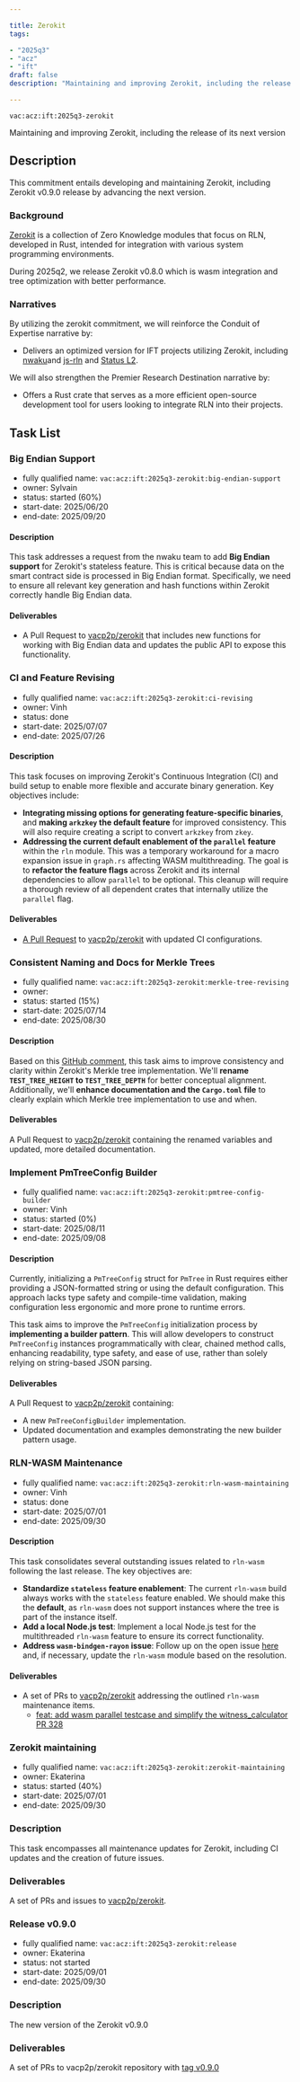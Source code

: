 ```yaml
---

title: Zerokit
tags:

- "2025q3"
- "acz"
- "ift"
draft: false
description: "Maintaining and improving Zerokit, including the release of its next version"

---
```


`vac:acz:ift:2025q3-zerokit`

Maintaining and improving Zerokit, including the release of its next version
## Description

This commitment entails developing and maintaining Zerokit, including Zerokit v0.9.0 release by advancing the next version.

### Background

[Zerokit](https://github.com/vacp2p/zerokit) is a collection of Zero Knowledge modules 
that focus on RLN, developed in Rust, intended for integration with various system programming environments.

During 2025q2, we release Zerokit v0.8.0 which is wasm integration and tree optimization with better performance. 

### Narratives

By utilizing the zerokit commitment, we will reinforce the Conduit of Expertise narrative by:

- Delivers an optimized version for IFT projects utilizing Zerokit, 
including [nwaku](https://github.com/waku-org/nwaku)and [js-rln](https://github.com/waku-org/js-rln) and [Status L2](https://docs.status.network/).

We will also strengthen the Premier Research Destination narrative by:

- Offers a Rust crate that serves as a more efficient open-source development tool for users 
looking to integrate RLN into their projects.

## Task List

### Big Endian Support

- fully qualified name: `vac:acz:ift:2025q3-zerokit:big-endian-support`
- owner: Sylvain
- status: started (60%)
- start-date: 2025/06/20
- end-date: 2025/09/20

#### Description

This task addresses a request from the nwaku team to add **Big Endian support**
for Zerokit's stateless feature.
This is critical because data on the smart contract side is processed in Big Endian format.
Specifically, we need to ensure all relevant key generation and
hash functions within Zerokit correctly handle Big Endian data.

#### Deliverables

- A Pull Request to [vacp2p/zerokit](https://github.com/vacp2p/zerokit/) that includes new functions
for working with Big Endian data and updates the public API to expose this functionality.

### CI and Feature Revising

- fully qualified name: `vac:acz:ift:2025q3-zerokit:ci-revising`
- owner: Vinh
- status: done
- start-date: 2025/07/07
- end-date: 2025/07/26

#### Description

This task focuses on improving Zerokit's Continuous Integration (CI) 
and build setup to enable more flexible and accurate binary generation. Key objectives include:

- **Integrating missing options for generating feature-specific binaries**,
and **making `arkzkey` the default feature** for improved consistency.
This will also require creating a script to convert `arkzkey` from `zkey`.
- **Addressing the current default enablement of the `parallel` feature** within the `rln` module.
This was a temporary workaround for a macro expansion issue in `graph.rs` affecting WASM multithreading.
The goal is to **refactor the feature flags** across Zerokit
and its internal dependencies to allow `parallel` to be optional.
This cleanup will require a thorough review of all dependent crates
that internally utilize the `parallel` flag.

#### Deliverables

* [A Pull Request](https://github.com/vacp2p/zerokit/pull/326) to [vacp2p/zerokit](https://github.com/vacp2p/zerokit/) with updated CI configurations.

### Consistent Naming and Docs for Merkle Trees

- fully qualified name: `vac:acz:ift:2025q3-zerokit:merkle-tree-revising`
- owner: 
- status: started (15%)
- start-date: 2025/07/14
- end-date: 2025/08/30

#### Description

Based on this [GitHub comment](https://github.com/vacp2p/zerokit/pull/306),
this task aims to improve consistency and clarity within Zerokit's Merkle tree implementation.
We'll **rename `TEST_TREE_HEIGHT` to `TEST_TREE_DEPTH`** for better conceptual alignment.
Additionally, we'll **enhance documentation and the `Cargo.toml` file**
to clearly explain which Merkle tree implementation to use and when.

#### Deliverables

A Pull Request to [vacp2p/zerokit](https://github.com/vacp2p/zerokit/) containing 
the renamed variables and updated, more detailed documentation.

### Implement PmTreeConfig Builder

- fully qualified name: `vac:acz:ift:2025q3-zerokit:pmtree-config-builder`
- owner: Vinh
- status: started (0%)
- start-date: 2025/08/11
- end-date: 2025/09/08

#### Description

Currently, initializing a `PmTreeConfig` struct for `PmTree` in Rust requires either
providing a JSON-formatted string or using the default configuration.
This approach lacks type safety and compile-time validation,
making configuration less ergonomic and more prone to runtime errors.

This task aims to improve the `PmTreeConfig` initialization process by **implementing a builder pattern**.
This will allow developers to construct `PmTreeConfig` instances programmatically with clear,
chained method calls, enhancing readability, type safety, and ease of use,
rather than solely relying on string-based JSON parsing.

#### Deliverables

A Pull Request to [vacp2p/zerokit](https://github.com/vacp2p/zerokit/) containing:

- A new `PmTreeConfigBuilder` implementation.
- Updated documentation and examples demonstrating the new builder pattern usage.

### RLN-WASM Maintenance

- fully qualified name: `vac:acz:ift:2025q3-zerokit:rln-wasm-maintaining`
- owner: Vinh
- status: done
- start-date: 2025/07/01
- end-date: 2025/09/30

#### Description

This task consolidates several outstanding issues related to `rln-wasm` following the last release.
The key objectives are:

- **Standardize `stateless` feature enablement**: 
The current `rln-wasm` build always works with the `stateless` feature enabled.
We should make this the **default**, as `rln-wasm` does not support instances 
where the tree is part of the instance itself.
- **Add a local Node.js test**:
Implement a local Node.js test for the multithreaded `rln-wasm` feature to ensure its correct functionality.
- **Address `wasm-bindgen-rayon` issue**:
Follow up on the open issue [here](https://github.com/RReverser/wasm-bindgen-rayon/issues/26) and,
if necessary, update the `rln-wasm` module based on the resolution.

#### Deliverables

* A set of PRs to [vacp2p/zerokit](https://github.com/vacp2p/zerokit/) addressing the outlined `rln-wasm` maintenance items.
    * [feat: add wasm parallel testcase and simplify the witness_calculator PR 328](https://github.com/vacp2p/zerokit/pull/328)

### Zerokit maintaining

- fully qualified name: `vac:acz:ift:2025q3-zerokit:zerokit-maintaining`
- owner: Ekaterina
- status: started (40%)
- start-date: 2025/07/01
- end-date: 2025/09/30

### Description

This task encompasses all maintenance updates for Zerokit, including CI updates and the creation of future issues.

### Deliverables

A set of PRs and issues to [vacp2p/zerokit](https://github.com/vacp2p/zerokit/).

### Release v0.9.0

- fully qualified name: `vac:acz:ift:2025q3-zerokit:release`
- owner: Ekaterina
- status: not started
- start-date: 2025/09/01
- end-date: 2025/09/30

### Description

The new version of the Zerokit v0.9.0

### Deliverables

A set of PRs to vacp2p/zerokit repository with [tag v0.9.0](https://github.com/vacp2p/zerokit/releases/tag/v0.9.0)